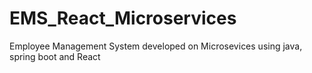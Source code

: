 # EMS_React_Microservices
Employee Management System developed on Microsevices using java, spring boot and React
